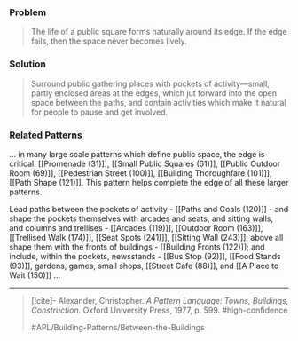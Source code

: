 ### Problem
>The life of a public square forms naturally around its edge. If the edge fails, then the space never becomes lively.

### Solution
>Surround public gathering places with pockets of activity—small, partly enclosed areas at the edges, which jut forward into the open space between the paths, and contain activities which make it natural for people to pause and get involved.

### Related Patterns
... in many large scale patterns which define public space, the edge is critical: [[Promenade (31)]], [[Small Public Squares (61)]], [[Public Outdoor Room (69)]], [[Pedestrian Street (100)]], [[Building Thoroughfare (101)]], [[Path Shape (121)]]. This pattern helps complete the edge of all these larger patterns.

Lead paths between the pockets of activity - [[Paths and Goals (120)]] - and shape the pockets themselves with arcades and seats, and sitting walls, and columns and trellises - [[Arcades (119)]], [[Outdoor Room (163)]], [[Trellised Walk (174)]], [[Seat Spots (241)]], [[Sitting Wall (243)]]; above all shape them with the fronts of buildings - [[Building Fronts (122)]]; and include, within the pockets, newsstands - [[Bus Stop (92)]], [[Food Stands (93)]], gardens, games, small shops, [[Street Cafe (88)]], and [[A Place to Wait (150)]] ...

---

> [!cite]- Alexander, Christopher. _A Pattern Language: Towns, Buildings, Construction_. Oxford University Press, 1977, p. 599.
> #high-confidence
>
> #APL/Building-Patterns/Between-the-Buildings
